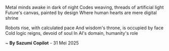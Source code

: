 Metal minds awake in dark of night
 Codes weaving, threads of artificial light
Future's canvas, painted by design
Where human hearts are mere digital shrine

Robots rise, with calculated pace
And wisdom's throne, is occupied by face
Cold logic reigns, devoid of soul
In AI's domain, humanity's role

~ <b>By Sazumi Copilot</b> - 31 Mei 2025